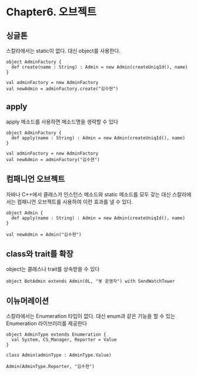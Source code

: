 # Chapter6. 오브젝트

## 싱글톤
스칼라에서는 static이 없다. 대신 object를 사용한다.
```
object AdminFactory {
  def create(name : String) : Admin = new Admin(createUniqId(), name)
}

val adminFactory = new AdminFactory
val newAdmin = adminFactory.create("김수현")
```

## apply
apply 메소드를 사용하면 메소드명을 생략할 수 있다
```
object AdminFactory {
  def apply(name : String) : Admin = new Admin(createUniqId(), name)
}

val adminFactory = new AdminFactory
val newAdmin = adminFactory("김수현")
```

## 컴패니언 오브젝트
자바나 C++에서 클래스가 인스턴스 메소드와 static 메소드를 모두 갖는 대신
스칼라에서는 컴패니언 오브젝트를 사용하여 이런 효과를 낼 수 있다.
```
object Admin {
  def apply(name : String) : Admin = new Admin(createUniqId(), name)
}

val newAdmin = Admin("김수현")
```

## class와 trait를 확장
object는 클래스나 trait를 상속받을 수 있다
```
object BotAdmin extends Admin(0L, "봇 운영자") with SendWatchTower
```

## 이뉴머레이션
스칼라에서는 Enumeration 타입이 없다. 대신 enum과 같은 기능을 할 수 있는 Enumeration 라이브러리를 제공한다
```
object AdminType extends Enumeration {
  val System, CS_Manager, Reporter = Value
}

class Admin(adminType : AdminType.Value)

Admin(AdminType.Reporter, "김수현")
```

